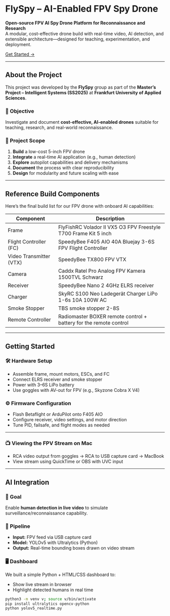 <a name="home"></a>
# FlySpy – AI-Enabled FPV Spy Drone

**Open-source FPV AI Spy Drone Platform for Reconnaissance and Research**  
A modular, cost-effective drone build with real-time video, AI detection, and extensible architecture—designed for teaching, experimentation, and deployment.

[Get Started →](#getting-started)

---

<a name="about"></a>
## About the Project

This project was developed by the **FlySpy** group as part of the **Master’s Project – Intelligent Systems (SS2025)** at **Frankfurt University of Applied Sciences**.

### 🎯 Objective  
Investigate and document **cost-effective, AI-enabled drones** suitable for teaching, research, and real-world reconnaissance.

### 🧩 Project Scope  
1. **Build** a low-cost 5-inch FPV drone  
2. **Integrate** a real-time AI application (e.g., human detection)  
3. **Explore** autopilot capabilities and delivery mechanisms  
4. **Document** the process with clear reproducibility  
5. **Design** for modularity and future scaling with ease

---

<a name="build"></a>
## Reference Build Components

Here’s the final build list for our FPV drone with onboard AI capabilities:

| Component                  | Description                                                                                   |
|----------------------------|-----------------------------------------------------------------------------------------------|
| Frame                      | FlyFishRC Volador II VX5 O3 FPV Freestyle T700 Frame Kit 5 inch                              |
| Flight Controller (FC)     | SpeedyBee F405 AIO 40A Bluejay 3-6S FPV Flight Controller                                     |
| Video Transmitter (VTX)    | SpeedyBee TX800 FPV VTX                                                                      |
| Camera                     | Caddx Ratel Pro Analog FPV Kamera 1500TVL Schwarz                                            |
| Receiver                   | SpeedyBee Nano 2 4GHz ELRS receiver                                                           |
| Charger                    | SkyRC S100 Neo Ladegerät Charger LiPo 1-6s 10A 100W AC                                       |
| Smoke Stopper              | TBS smoke stopper 2-8S                                                                       |
| Remote Controller          | Radiomaster BOXER remote control + battery for the remote control                           |

---

<a name="getting-started"></a>
## Getting Started

### 🛠️ Hardware Setup
- Assemble frame, mount motors, ESCs, and FC
- Connect ELRS receiver and smoke stopper
- Power with 3–6S LiPo battery
- Use goggles with AV-out for FPV (e.g., Skyzone Cobra X V4)

### ⚙️ Firmware Configuration
- Flash Betaflight or ArduPilot onto F405 AIO
- Configure receiver, video settings, and motor direction
- Tune PID, failsafe, and flight modes as needed

---

### 📺 Viewing the FPV Stream on Mac
- RCA video output from goggles → RCA to USB capture card → MacBook
- View stream using QuickTime or OBS with UVC input

---

<a name="ai"></a>
## AI Integration

### 🎯 Goal
Enable **human detection in live video** to simulate surveillance/reconnaissance capability.

### 🔧 Pipeline
- **Input:** FPV feed via USB capture card
- **Model:** YOLOv5 with Ultralytics (Python)
- **Output:** Real-time bounding boxes drawn on video stream

### 🖥️ Dashboard
We built a simple Python + HTML/CSS dashboard to:
- Show live stream in browser
- Highlight detected humans in real time

```bash
python3 -m venv v; source v/bin/activate
pip install ultralytics opencv-python
python yolov5_realtime.py
